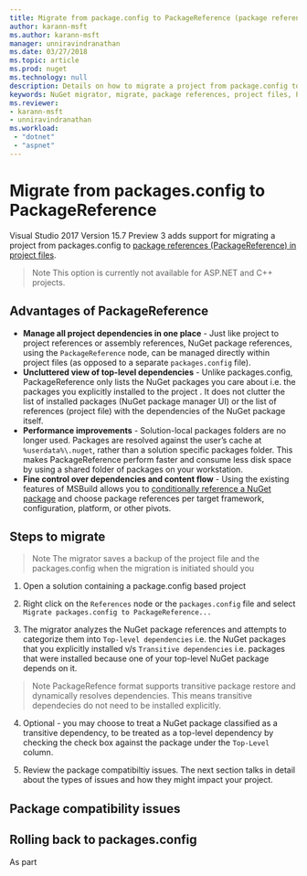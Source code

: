 ```yaml
---
title: Migrate from package.config to PackageReference (package references in project files) | Microsoft Docs
author: karann-msft
ms.author: karann-msft
manager: unniravindranathan
ms.date: 03/27/2018
ms.topic: article
ms.prod: nuget
ms.technology: null
description: Details on how to migrate a project from package.config to PackageReference in project files as supported by NuGet 4.0+ and VS2017 and .NET Core 2.0
keywords: NuGet migrator, migrate, package references, project files, PackageReference, packages.config, VS2017, Visual Studio 2017, NuGet 4, .NET Core 2.0
ms.reviewer:
- karann-msft
- unniravindranathan
ms.workload: 
 - "dotnet"
 - "aspnet"
---
```


# Migrate from packages.config to PackageReference

Visual Studio 2017 Version 15.7 Preview 3 adds support for migrating a project from packages.config to [package references (PackageReference) in project files](../consume-packages/Package-References-in-Project-Files.md).

> Note
> This option is currently not available for ASP.NET and C++ projects.

## Advantages of PackageReference

* **Manage all project dependencies in one place** - Just like project to project references or assembly references, NuGet package references, using the `PackageReference` node, can be managed directly within project files (as opposed to a separate `packages.config` file).
* **Uncluttered view of top-level dependencies** - Unlike packages.config, PackageReference only lists the NuGet packages you care about i.e. the packages you explicitly installed to the project . It does not clutter the list of installed packages (NuGet package manager UI) or the list of references (project file) with the dependencies of the NuGet package itself. 
* **Performance improvements** - Solution-local packages folders are no longer used. Packages are resolved against the user’s cache at `%userdata%\.nuget`, rather than a solution specific packages folder. This makes PackageReference perform faster and consume less disk space by using a shared folder of packages on your workstation.
* **Fine control over dependencies and content flow** - Using the existing features of MSBuild allows you to [conditionally reference a NuGet package](../consume-packages/Package-References-in-Project-Files.md#adding-a-packagereference-condition) and choose package references per target framework, configuration, platform, or other pivots.

## Steps to migrate

> Note
> The migrator saves a backup of the project file and the packages.config when the migration is initiated should you 

1. Open a solution containing a package.config based project

2. Right click on the `References` node or the `packages.config` file and select `Migrate packages.config to PackageReference...`

3. The migrator analyzes the NuGet package references and attempts to categorize them into `Top-level dependencies` i.e. the NuGet packages that you explicitly installed v/s `Transitive dependencies` i.e. packages that were installed because one of your top-level NuGet package depends on it.

> Note 
> PackageRefence format supports transitive package restore and dynamically resolves dependencies. This means transitive dependecies do not need to be installed explicitly.

4. Optional - you may choose to treat a NuGet package classified as a transitive dependency, to be treated as a top-level dependency by checking the check box against the package under the `Top-Level` column.

5. Review the package compatibiltiy issues. The next section talks in detail about the types of issues and how they might impact your project.


## Package compatibility issues

## Rolling back to packages.config

As part 
